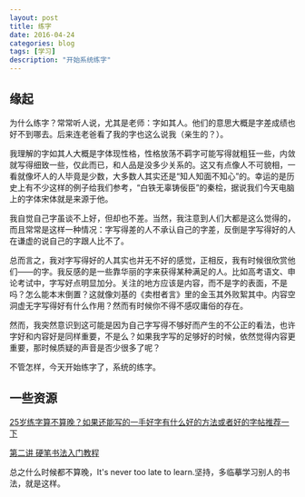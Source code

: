 ```yaml
---
layout: post
title: 练字
date: 2016-04-24
categories: blog
tags: [学习]
description: "开始系统练字"
---
```

## 缘起

为什么练字？常常听人说，尤其是老师：字如其人。他们的意思大概是字差成绩也好不到哪去。后来连老爸看了我的字也这么说我（亲生的？）。

我理解的字如其人大概是字体现性格，性格放荡不羁字可能写得就粗狂一些，内敛就写得细致一些，仅此而已，和人品是没多少关系的。这又有点像人不可貌相，一看就像坏人的人毕竟是少数，大多数人其实还是“知人知面不知心”的。幸运的是历史上有不少这样的例子给我们参考，“白铁无辜铸佞臣”的秦桧，据说我们今天电脑上的字体宋体就是来源于他。

我自觉自己字虽谈不上好，但却也不差。当然，我注意到人们大都是这么觉得的，而且常常是这样一种情况：字写得差的人不承认自己的字差，反倒是字写得好的人在谦虚的说自己的字跟人比不了。

总而言之，我对字写得好的人其实也并无不好的感觉，正相反，我有时候很欣赏他们——的字。我反感的是一些靠华丽的字来获得某种满足的人。比如高考语文、申论考试中，字写好点明显加分。关注的地方应该是内容，而不是字的表面，不是吗？怎么能本末倒置？这就像刘基的《卖柑者言》里的金玉其外败絮其中。内容空洞虚无字写得好有什么作用？然而有时候你不得不感叹庸俗的存在。

然而，我突然意识到这可能是因为自己字写得不够好而产生的不公正的看法，也许字好和内容好是同样重要，不是么？如果我字写的足够好的时候，依然觉得内容更重要，那时候质疑的声音是否少很多了呢？

不管怎样，今天开始练字了，系统的练字。

## 一些资源

[25岁练字算不算晚？如果还能写的一手好字有什么好的方法或者好的字帖推荐一下](https://www.zhihu.com/question/37226809/answer/83689510)

[第二讲 硬笔书法入门教程](http://zhuanlan.zhihu.com/p/19775828)

总之什么时候都不算晚，It's never too late to learn.坚持，多临摹学习别人的书法，就是这样。
